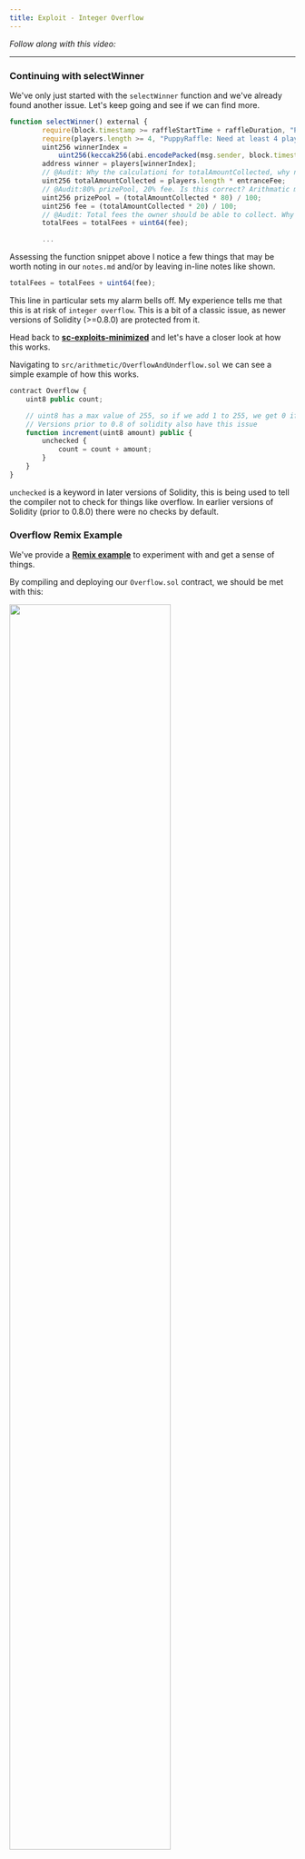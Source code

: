 ```yaml
---
title: Exploit - Integer Overflow
---
```


_Follow along with this video:_

---

### Continuing with selectWinner

We've only just started with the `selectWinner` function and we've already found another issue. Let's keep going and see if we can find more.

```js
function selectWinner() external {
        require(block.timestamp >= raffleStartTime + raffleDuration, "PuppyRaffle: Raffle not over");
        require(players.length >= 4, "PuppyRaffle: Need at least 4 players");
        uint256 winnerIndex =
            uint256(keccak256(abi.encodePacked(msg.sender, block.timestamp, block.difficulty))) % players.length;
        address winner = players[winnerIndex];
        // @Audit: Why the calculationi for totalAmountCollected, why not address(this).balance?
        uint256 totalAmountCollected = players.length * entranceFee;
        // @Audit:80% prizePool, 20% fee. Is this correct? Arithmatic may lead to precision loss
        uint256 prizePool = (totalAmountCollected * 80) / 100;
        uint256 fee = (totalAmountCollected * 20) / 100;
        // @Audit: Total fees the owner should be able to collect. Why the casting? Overflow.
        totalFees = totalFees + uint64(fee);

        ...
```

Assessing the function snippet above I notice a few things that may be worth noting in our `notes.md` and/or by leaving in-line notes like shown.

```js
totalFees = totalFees + uint64(fee);
```

This line in particular sets my alarm bells off. My experience tells me that this is at risk of `integer overflow`. This is a bit of a classic issue, as newer versions of Solidity (>=0.8.0) are protected from it.

Head back to [**sc-exploits-minimized**](https://github.com/Cyfrin/sc-exploits-minimized) and let's have a closer look at how this works.

Navigating to `src/arithmetic/OverflowAndUnderflow.sol` we can see a simple example of how this works.

```js
contract Overflow {
    uint8 public count;

    // uint8 has a max value of 255, so if we add 1 to 255, we get 0 if it's unchecked!
    // Versions prior to 0.8 of solidity also have this issue
    function increment(uint8 amount) public {
        unchecked {
            count = count + amount;
        }
    }
}
```

`unchecked` is a keyword in later versions of Solidity, this is being used to tell the compiler not to check for things like overflow. In earlier versions of Solidity (prior to 0.8.0) there were no checks by default.

### Overflow Remix Example

We've provide a [**Remix example**](https://remix.ethereum.org/#url=https://github.com/Cyfrin/sc-exploits-minimized/blob/main/src/arithmetic/OverflowAndUnderflow.sol&lang=en&optimize=false&runs=200&evmVersion=null&version=soljson-v0.8.20+commit.a1b79de6.js) to experiment with and get a sense of things.

By compiling and deploying our `Overflow.sol` contract, we should be met with this:

<img src="/static/security-section-4/29-exploit-integer-overflow/overflow1.png" style="width: 75%; height: auto;">

The max value of a uint8 is 255. Our `count` variable starts at 0, so let's just pick a number to start with, say 200.

<img src="/static/security-section-4/29-exploit-integer-overflow/overflow2.png" style="width: 75%; height: auto;">

Calling increment updates our `count` variable. No problem so far. Now let's add 60 to our number. `count` should total 260, but what do you think we'll get?

<img src="/static/security-section-4/29-exploit-integer-overflow/overflow3.png" style="width: 75%; height: auto;">

We get 4! This is because our integer is hitting the cap of 255, and then wrapping back to 0.

> **Note:** This true for ints and uints in all versions of Solidity **prior to** 0.8.0.
>
> In Solidity versions 0.8.0+ `unchecked` is required to expose this vulnerability. Uints and ints are `checked` by default. If a max is surpassed in these versions, the transaction will revert.

The situation is the same in circumstances of `underflow`. An integer will wrap to the max value if reduced past it's limit. You can practice this with our remix example as well.

```js
contract Underflow {
    uint8 public count;

    // uint8 has a min value of 0, but if we subtract 1 from 0, we get 255 if it's unchecked!
    // Versions prior to 0.8 of solidity also have this issue
    function decrement() public {
        unchecked {
            count--;
        }
    }
}
```

### Precision Loss

The last vulnerability outlined in this repo is `precision loss`.

```js
contract PrecisionLoss {
    uint256 public moneyToSplitUp = 225;
    uint256 public users = 4;

    // This function will return 56, but we want it to return 56.25
    function shareMoney() public view returns (uint256) {
        return moneyToSplitUp / users;
    }
}
```

<img src="/static/security-section-4/29-exploit-integer-overflow/overflow4.png" style="width: 75%; height: auto;">

At its root, this is because Solidity doesn't support float point numbers. Any time we're performing a division operation, we need to be aware of this potential loss of precision.

### Wrap Up

A Proof of Concept/Code for this vulnerability should be pretty straightforward, so I won't be walking through one, but I challenge you to write one yourself.

If you get stuck - you can check out the [**audit-data**](https://github.com/Cyfrin/4-puppy-raffle-audit/tree/audit-data) branch of the Puppy Raffle Repo for guidance. **_Don't Cheat!_**

Let's keep going!
